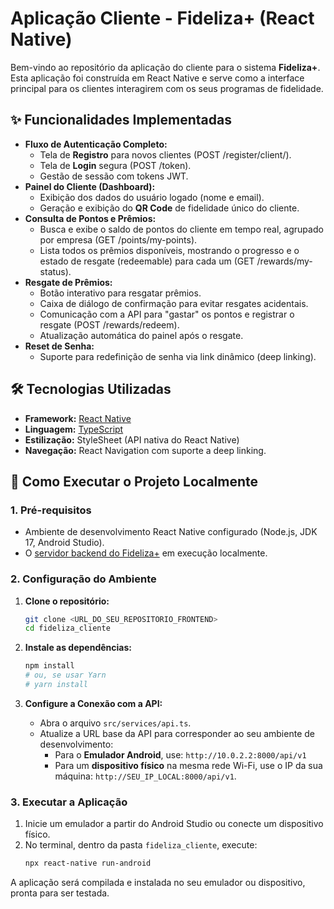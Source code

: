 # **Aplicação Cliente - Fideliza+ (React Native)**

Bem-vindo ao repositório da aplicação do cliente para o sistema **Fideliza+**. Esta aplicação foi construída em React Native e serve como a interface principal para os clientes interagirem com os seus programas de fidelidade.

## **✨ Funcionalidades Implementadas**

* **Fluxo de Autenticação Completo:**  
  * Tela de **Registro** para novos clientes (POST /register/client/).  
  * Tela de **Login** segura (POST /token).  
  * Gestão de sessão com tokens JWT.  
* **Painel do Cliente (Dashboard):**  
  * Exibição dos dados do usuário logado (nome e email).  
  * Geração e exibição do **QR Code** de fidelidade único do cliente.  
* **Consulta de Pontos e Prêmios:**  
  * Busca e exibe o saldo de pontos do cliente em tempo real, agrupado por empresa (GET /points/my-points).  
  * Lista todos os prêmios disponíveis, mostrando o progresso e o estado de resgate (redeemable) para cada um (GET /rewards/my-status).  
* **Resgate de Prêmios:**  
  * Botão interativo para resgatar prêmios.  
  * Caixa de diálogo de confirmação para evitar resgates acidentais.  
  * Comunicação com a API para "gastar" os pontos e registrar o resgate (POST /rewards/redeem).  
  * Atualização automática do painel após o resgate.
* **Reset de Senha:**  
  * Suporte para redefinição de senha via link dinâmico (deep linking).

## **🛠️ Tecnologias Utilizadas**

* **Framework:** [React Native](https://reactnative.dev/)  
* **Linguagem:** [TypeScript](https://www.typescriptlang.org/)  
* **Estilização:** StyleSheet (API nativa do React Native)  
* **Navegação:** React Navigation com suporte a deep linking.

## **🚀 Como Executar o Projeto Localmente**

### **1. Pré-requisitos**

* Ambiente de desenvolvimento React Native configurado (Node.js, JDK 17, Android Studio).  
* O [servidor backend do Fideliza+](https://github.com/wellingtonads/fideliza_backend) em execução localmente.

### **2. Configuração do Ambiente**

1. **Clone o repositório:**  
   ```bash
   git clone <URL_DO_SEU_REPOSITORIO_FRONTEND>
   cd fideliza_cliente
   ```

2. **Instale as dependências:**  
   ```bash
   npm install
   # ou, se usar Yarn
   # yarn install
   ```

3. **Configure a Conexão com a API:**  
   * Abra o arquivo `src/services/api.ts`.  
   * Atualize a URL base da API para corresponder ao seu ambiente de desenvolvimento:  
     * Para o **Emulador Android**, use: `http://10.0.2.2:8000/api/v1`  
     * Para um **dispositivo físico** na mesma rede Wi-Fi, use o IP da sua máquina: `http://SEU_IP_LOCAL:8000/api/v1`.

### **3. Executar a Aplicação**

1. Inicie um emulador a partir do Android Studio ou conecte um dispositivo físico.  
2. No terminal, dentro da pasta `fideliza_cliente`, execute:  
   ```bash
   npx react-native run-android
   ```

A aplicação será compilada e instalada no seu emulador ou dispositivo, pronta para ser testada.